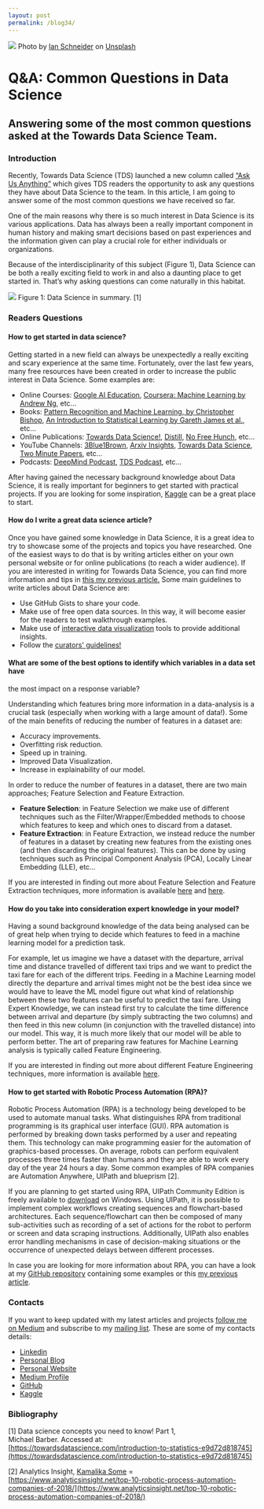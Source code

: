 ```yaml
---
layout: post
permalink: /blog34/
---
```


![](https://cdn-images-1.medium.com/max/2600/0*YA7oZ_Z36iQbeHB2)
<span class="figcaption_hack">Photo by [Ian
Schneider](https://unsplash.com/@goian?utm_source=medium&utm_medium=referral) on
[Unsplash](https://unsplash.com?utm_source=medium&utm_medium=referral)</span>

# Q&A: Common Questions in Data Science

## Answering some of the most common questions asked at the Towards Data Science Team.

### Introduction

Recently, Towards Data Science (TDS) launched a new column called [“Ask Us
Anything”](https://towardsdatascience.com/ask-us-anything-70617fc7eccf) which
gives TDS readers the opportunity to ask any questions they have about Data
Science to the team. In this article, I am going to answer some of the most
common questions we have received so far.

One of the main reasons why there is so much interest in Data Science is its
various applications. Data has always been a really important component in human
history and making smart decisions based on past experiences and the information
given can play a crucial role for either individuals or organizations.

Because of the interdisciplinarity of this subject (Figure 1), Data Science can
be both a really exciting field to work in and also a daunting place to get
started in. That’s why asking questions can come naturally in this habitat.

![](https://cdn-images-1.medium.com/max/2000/1*jd_xgOzAFw7rBklREtgOTQ.png)
<span class="figcaption_hack">Figure 1: Data Science in summary. [1]</span>

### Readers Questions

#### How to get started in data science?

Getting started in a new field can always be unexpectedly a really exciting and
scary experience at the same time. Fortunately, over the last few years, many
free resources have been created in order to increase the public interest in
Data Science. Some examples are:

* Online Courses: [Google AI Education](https://ai.google/education/), [Coursera:
Machine Learning by Andrew Ng](https://www.coursera.org/learn/machine-learning),
etc...
* Books: [Pattern Recognition and Machine Learning, by Christopher
Bishop](http://users.isr.ist.utl.pt/~wurmd/Livros/school/Bishop%20-%20Pattern%20Recognition%20And%20Machine%20Learning%20-%20Springer%20%202006.pdf),
[An Introduction to Statistical Learning by Gareth James et
al.](http://faculty.marshall.usc.edu/gareth-james/ISL/), etc…
* Online Publications: [Towards Data Science!](https://towardsdatascience.com/),
[Distill](https://distill.pub/), [No Free Hunch](http://blog.kaggle.com/), etc…
* YouTube Channels:
[3Blue1Brown](https://www.youtube.com/channel/UCYO_jab_esuFRV4b17AJtAw), [Arxiv
Insights](https://www.youtube.com/channel/UCNIkB2IeJ-6AmZv7bQ1oBYg), [Towards
Data Science](https://www.youtube.com/channel/UCuHZ1UYfHRqk3-5N5oc97Kw), [Two
Minute Papers](https://www.youtube.com/channel/UCbfYPyITQ-7l4upoX8nvctg), etc…
* Podcasts: [DeepMind
Podcast](https://deepmind.com/blog/article/welcome-to-the-deepmind-podcast),
[TDS Podcast](https://towardsdatascience.com/our-podcast-c5c1129bc5cf), etc…

After having gained the necessary background knowledge about Data Science, it is
really important for beginners to get started with practical projects. If you
are looking for some inspiration, [Kaggle](https://www.kaggle.com/) can be a
great place to start.

#### How do I write a great data science article?

Once you have gained some knowledge in Data Science, it is a great idea to try
to showcase some of the projects and topics you have researched. One of the
easiest ways to do that is by writing articles either on your own personal
website or for online publications (to reach a wider audience). If you are
interested in writing for Towards Data Science, you can find more information
and tips in [this my previous
article.](https://towardsdatascience.com/writing-for-towards-data-science-more-than-a-community-6c9f0452b280)
Some main guidelines to write articles about Data Science are:

* Use GitHub Gists to share your code.
* Make use of free open data sources. In this way, it will become easier for the
readers to test walkthrough examples.
* Make use of [interactive data
visualization](https://towardsdatascience.com/interactive-data-visualization-167ae26016e8)
tools to provide additional insights.
* Follow the [curators'
guidelines!](https://help.medium.com/hc/en-us/articles/360006362473-Medium-s-Curation-Guidelines-everything-writers-need-to-know)

#### What are some of the best options to identify which variables in a data set have
the most impact on a response variable? 

Understanding which features bring more information in a data-analysis is a
crucial task (especially when working with a large amount of data!). Some of the
main benefits of reducing the number of features in a dataset are:

* Accuracy improvements.
* Overfitting risk reduction.
* Speed up in training.
* Improved Data Visualization.
* Increase in explainability of our model.

In order to reduce the number of features in a dataset, there are two main
approaches; Feature Selection and Feature Extraction. 

* **Feature Selection**: in Feature Selection we make use of different techniques
such as the Filter/Wrapper/Embedded methods to choose which features to keep and
which ones to discard from a dataset. 
* **Feature Extraction**: in Feature Extraction, we instead reduce the number of
features in a dataset by creating new features from the existing ones (and then
discarding the original features). This can be done by using techniques such as
Principal Component Analysis (PCA), Locally Linear Embedding (LLE), etc…

If you are interested in finding out more about Feature Selection and Feature
Extraction techniques, more information is available
[here](https://towardsdatascience.com/feature-selection-techniques-1bfab5fe0784)
and
[here](https://towardsdatascience.com/feature-extraction-techniques-d619b56e31be).

#### How do you take into consideration expert knowledge in your model?

Having a sound background knowledge of the data being analysed can be of great
help when trying to decide which features to feed in a machine learning model
for a prediction task. 

For example, let us imagine we have a dataset with the departure, arrival time
and distance travelled of different taxi trips and we want to predict the taxi
fare for each of the different trips. Feeding in a Machine Learning model
directly the departure and arrival times might not be the best idea since we
would have to leave the ML model figure out what kind of relationship between
these two features can be useful to predict the taxi fare. Using Expert
Knowledge, we can instead first try to calculate the time difference between
arrival and departure (by simply subtracting the two columns) and then feed in
this new column (in conjunction with the travelled distance) into our model.
This way, it is much more likely that our model will be able to perform better.
The art of preparing raw features for Machine Learning analysis is typically
called Feature Engineering.

If you are interested in finding out more about different Feature Engineering
techniques, more information is available
[here](https://towardsdatascience.com/feature-engineering-techniques-9a57e4901545).


#### How to get started with Robotic Process Automation (RPA)?

Robotic Process Automation (RPA) is a technology being developed to be used to
automate manual tasks. What distinguishes RPA from traditional programming is
its graphical user interface (GUI). RPA automation is performed by breaking down
tasks performed by a user and repeating them. This technology can make
programming easier for the automation of graphics-based processes. On average,
robots can perform equivalent processes three times faster than humans and they
are able to work every day of the year 24 hours a day. Some common examples of
RPA companies are Automation Anywhere, UIPath and blueprism [2].

If you are planning to get started using RPA, UIPath Community Edition is freely
available to
[download](https://www.uipath.com/developers/community-edition-download) on
Windows. Using UIPath, it is possible to implement complex workflows creating
sequences and flowchart-based architectures. Each sequence/flowchart can then be
composed of many sub-activities such as recording of a set of actions for the
robot to perform or screen and data scraping instructions. Additionally, UIPath
also enables error handling mechanisms in case of decision-making situations or
the occurrence of unexpected delays between different processes.

In case you are looking for more information about RPA, you can have a look at
my [GitHub repository](https://github.com/pierpaolo28/UIPath) containing some
examples or this [my previous
article](https://towardsdatascience.com/robotic-process-automation-rpa-using-uipath-7b4645aeea5a).

### Contacts

If you want to keep updated with my latest articles and projects [follow me on
Medium](https://medium.com/@pierpaoloippolito28?source=post_page---------------------------)
and subscribe to my [mailing
list](http://eepurl.com/gwO-Dr?source=post_page---------------------------).
These are some of my contacts details:

* [Linkedin](https://uk.linkedin.com/in/pier-paolo-ippolito-202917146?source=post_page---------------------------)
* [Personal
Blog](https://pierpaolo28.github.io/blog/?source=post_page---------------------------)
* [Personal
Website](https://pierpaolo28.github.io/?source=post_page---------------------------)
* [Medium
Profile](https://towardsdatascience.com/@pierpaoloippolito28?source=post_page---------------------------)
* [GitHub](https://github.com/pierpaolo28?source=post_page---------------------------)
* [Kaggle](https://www.kaggle.com/pierpaolo28?source=post_page---------------------------)

### Bibliography

[1] Data science concepts you need to know! Part 1, <br> Michael Barber.
Accessed at:
[https://towardsdatascience.com/introduction-to-statistics-e9d72d818745](https://towardsdatascience.com/introduction-to-statistics-e9d72d818745)

[2] Analytics Insight, [Kamalika
Some](https://www.analyticsinsight.net/author/kamalika/) =
[https://www.analyticsinsight.net/top-10-robotic-process-automation-companies-of-2018/](https://www.analyticsinsight.net/top-10-robotic-process-automation-companies-of-2018/)